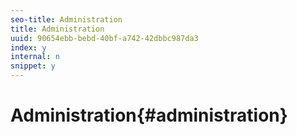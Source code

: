 ```yaml
---
seo-title: Administration
title: Administration
uuid: 90654ebb-bebd-40bf-a742-42dbbc987da3
index: y
internal: n
snippet: y
---
```


# Administration{#administration}

